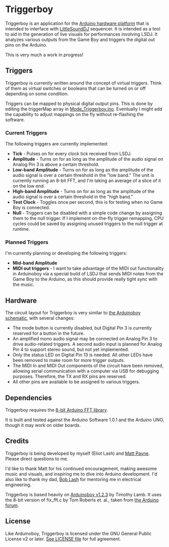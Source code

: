 # Triggerboy
Triggerboy is an application for the [Arduino hardware platform](http://arduino.cc/) that is intended to interface with [LittleSoundDJ](http://littlesounddj.com/) sequencer. It is intended as a tool to aid in the generation of live visuals for performances involving LSDJ. It analyzes various outputs from the Game Boy and triggers the digital out pins on the Arduino.

This is very much a work in progress!

## Triggers
Triggerboy is currently written around the concept of virtual triggers. Think of them as virtual switches or booleans that can be turned on or off depending on some condition.

Triggers can be mapped to physical digital output pins. This is done by editing the triggerMap array in  [Mode_Triggerboy.ino](Triggerboy/blob/master/Mode_Triggerboy.ino). Eventually I might add the capability to adjust mappings on the fly without re-flashing the software. 

### Current Triggers
The following triggers are currently implemented:

 * **Tick** - Pulses on for every clock tick received from LSDJ.
 * **Amplitude** - Turns on for as long as the amplitude of the audio signal on Analog Pin 3 is above a certain threshold.
 * **Low-band Amplitude** - Turns on for as long as the amplitude of the audio signal is over a certain threshold in the "low band." The unit is currently running an 8-bit FFT, and I'm taking an average of a slice of it on the low end.
 * **High-band Amplitude** - Turns on for as long as the amplitude of the audio signal is over a certain threshold in the "high band."
 * **Test Clock** - Toggles once per second, this is for testing when no Game Boy is connected.
 * **Null** - Triggers can be disabled with a simple code change by assigning them to the null trigger. If I implement on-the-fly trigger remapping, CPU cycles could be saved by assigning unused triggers to the null trigger at runtime.

### Planned Triggers
I'm currently planning or developing the following triggers:

 * **Mid-band Amplitude**
 *  **MIDI out triggers** - I want to take advantage of the MIDI out functionality in Arduinoboy via a special build of LSDJ that sends MIDI notes from the Game Boy to the Arduino, as this should provide really tight sync with the music.

## Hardware
The circuit layout for Triggerboy is very similar to [the Arduinoboy schematic](http://trash80.com/arduinoboy/arduinoboy_schematic_1_1_0.png), with several changes:

 * The mode button is currently disabled, but Digital Pin 3 is  currently reserved for a button in the future.
 * An amplified mono audio signal may be connected on Analog Pin 3 to drive audio-related triggers. A second audio input is planned for Analog Pin 4 to support stereo sound, but not yet implemented.
 * Only the status LED on Digital Pin 13 is needed. All other LEDs have been removed to make room for more trigger outputs.
 * The MIDI In and MIDI Out components of the circuit have been removed, allowing serial communication with a computer via USB for debugging purposes. Therefore, the TX and RX pins are reserved.
 * All other pins are available to be assigned to various triggers.

## Dependencies
Triggerboy requires the [8-bit Arduino FFT library](http://eliot.s3.amazonaws.com/media/visuals/triggerboy/ArduinoFFT.zip).

It is built and tested against the Arduino Software 1.0.1 and the Arduino UNO, though it may work on older boards.

## Credits
Triggerboy is being developed by myself (Eliot Lash) and [Matt Payne](http://kineticturtle.blogspot.com/). Please direct questions to me.

I'd like to thank Matt for his continued encouragement, making awesome music and visuals, and inspiring me to dive into Arduino development.
I'd also like to thank my dad, [Bob Lash](http://www.bambi.net/bob.html) for mentoring me in electrical engineering.

Triggerboy is based heavily on [Arduinoboy v1.2.3](http://code.google.com/p/arduinoboy/) by Timothy Lamb. It uses the 8-bit version of  fix_fft.c by Tom Roberts et. al., taken from [the Arduino forum](http://www.arduino.cc/cgi-bin/yabb2/YaBB.pl?num=1286718155).

## License
Like Arduinoboy, Triggerboy is licensed under the GNU General Public License v2 or later. [See LICENSE file](Triggerboy/blob/master/LICENSE) for full agreement.
